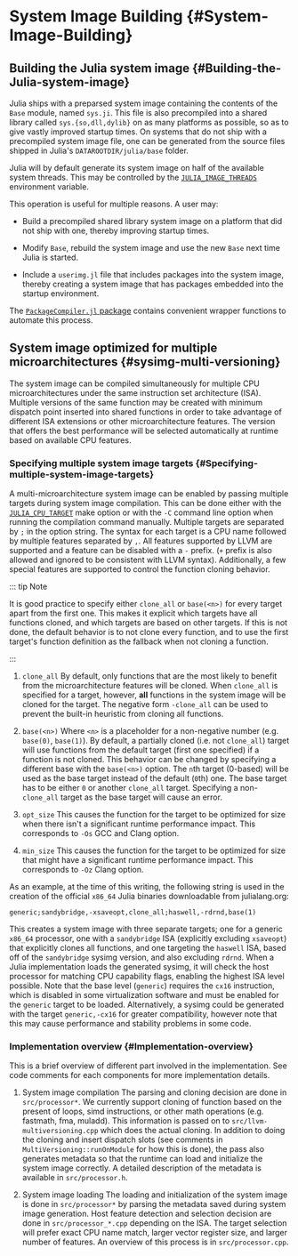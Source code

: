 
# System Image Building {#System-Image-Building}

## Building the Julia system image {#Building-the-Julia-system-image}

Julia ships with a preparsed system image containing the contents of the `Base` module, named `sys.ji`. This file is also precompiled into a shared library called `sys.{so,dll,dylib}` on as many platforms as possible, so as to give vastly improved startup times. On systems that do not ship with a precompiled system image file, one can be generated from the source files shipped in Julia&#39;s `DATAROOTDIR/julia/base` folder.

Julia will by default generate its system image on half of the available system threads. This may be controlled by the [`JULIA_IMAGE_THREADS`](/manual/environment-variables#JULIA_IMAGE_THREADS) environment variable.

This operation is useful for multiple reasons. A user may:
- Build a precompiled shared library system image on a platform that did not ship with one, thereby improving startup times.
  
- Modify `Base`, rebuild the system image and use the new `Base` next time Julia is started.
  
- Include a `userimg.jl` file that includes packages into the system image, thereby creating a system image that has packages embedded into the startup environment.
  

The [`PackageCompiler.jl` package](https://github.com/JuliaLang/PackageCompiler.jl) contains convenient wrapper functions to automate this process.

## System image optimized for multiple microarchitectures {#sysimg-multi-versioning}

The system image can be compiled simultaneously for multiple CPU microarchitectures under the same instruction set architecture (ISA). Multiple versions of the same function may be created with minimum dispatch point inserted into shared functions in order to take advantage of different ISA extensions or other microarchitecture features. The version that offers the best performance will be selected automatically at runtime based on available CPU features.

### Specifying multiple system image targets {#Specifying-multiple-system-image-targets}

A multi-microarchitecture system image can be enabled by passing multiple targets during system image compilation. This can be done either with the [`JULIA_CPU_TARGET`](/manual/environment-variables#JULIA_CPU_TARGET) make option or with the `-C` command line option when running the compilation command manually. Multiple targets are separated by `;` in the option string. The syntax for each target is a CPU name followed by multiple features separated by `,`. All features supported by LLVM are supported and a feature can be disabled with a `-` prefix. (`+` prefix is also allowed and ignored to be consistent with LLVM syntax). Additionally, a few special features are supported to control the function cloning behavior.

::: tip Note

It is good practice to specify either `clone_all` or `base(<n>)` for every target apart from the first one. This makes it explicit which targets have all functions cloned, and which targets are based on other targets. If this is not done, the default behavior is to not clone every function, and to use the first target&#39;s function definition as the fallback when not cloning a function.

:::
1. `clone_all`
  By default, only functions that are the most likely to benefit from  the microarchitecture features will be cloned.  When `clone_all` is specified for a target, however,  **all** functions in the system image will be cloned for the target.  The negative form `-clone_all` can be used to prevent the built-in  heuristic from cloning all functions.
  
2. `base(<n>)`
  Where `<n>` is a placeholder for a non-negative number (e.g. `base(0)`, `base(1)`).  By default, a partially cloned (i.e. not `clone_all`) target will use functions  from the default target (first one specified) if a function is not cloned.  This behavior can be changed by specifying a different base with the `base(<n>)` option.  The `n`th target (0-based) will be used as the base target instead of the default (`0`th) one.  The base target has to be either `0` or another `clone_all` target.  Specifying a non-`clone_all` target as the base target will cause an error.
  
3. `opt_size`
  This causes the function for the target to be optimized for size when there isn&#39;t a significant  runtime performance impact. This corresponds to `-Os` GCC and Clang option.
  
4. `min_size`
  This causes the function for the target to be optimized for size that might have  a significant runtime performance impact. This corresponds to `-Oz` Clang option.
  

As an example, at the time of this writing, the following string is used in the creation of the official `x86_64` Julia binaries downloadable from julialang.org:

```
generic;sandybridge,-xsaveopt,clone_all;haswell,-rdrnd,base(1)
```


This creates a system image with three separate targets; one for a generic `x86_64` processor, one with a `sandybridge` ISA (explicitly excluding `xsaveopt`) that explicitly clones all functions, and one targeting the `haswell` ISA, based off of the `sandybridge` sysimg version, and also excluding `rdrnd`. When a Julia implementation loads the generated sysimg, it will check the host processor for matching CPU capability flags, enabling the highest ISA level possible. Note that the base level (`generic`) requires the `cx16` instruction, which is disabled in some virtualization software and must be enabled for the `generic` target to be loaded. Alternatively, a sysimg could be generated with the target `generic,-cx16` for greater compatibility, however note that this may cause performance and stability problems in some code.

### Implementation overview {#Implementation-overview}

This is a brief overview of different part involved in the implementation. See code comments for each components for more implementation details.
1. System image compilation
  The parsing and cloning decision are done in `src/processor*`.  We currently support cloning of function based on the present of loops, simd instructions,  or other math operations (e.g. fastmath, fma, muladd).  This information is passed on to `src/llvm-multiversioning.cpp` which does the actual cloning.  In addition to doing the cloning and insert dispatch slots  (see comments in `MultiVersioning::runOnModule` for how this is done),  the pass also generates metadata so that the runtime can load and initialize the  system image correctly.  A detailed description of the metadata is available in `src/processor.h`.
  
2. System image loading
  The loading and initialization of the system image is done in `src/processor*` by  parsing the metadata saved during system image generation.  Host feature detection and selection decision are done in `src/processor_*.cpp`  depending on the ISA. The target selection will prefer exact CPU name match,  larger vector register size, and larger number of features.  An overview of this process is in `src/processor.cpp`.
  
